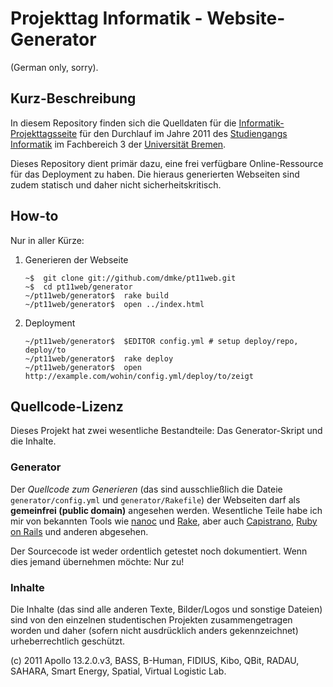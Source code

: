 # Projekttag Informatik - Website-Generator

(German only, sorry).

## Kurz-Beschreibung

In diesem Repository finden sich die Quelldaten für die
[Informatik-Projekttagsseite](http://www.informatik.uni-bremen.de/projekttag)
für den Durchlauf im Jahre 2011 des [Studiengangs
Informatik](http://www.informatik.uni-bremen.de) im
Fachbereich 3 der [Universität Bremen](http://www.uni-bremen.de).

Dieses Repository dient primär dazu, eine frei verfügbare
Online-Ressource für das Deployment zu haben. Die hieraus
generierten Webseiten sind zudem statisch und daher nicht
sicherheitskritisch.

## How-to

Nur in aller Kürze:

1. Generieren der Webseite

       ~$  git clone git://github.com/dmke/pt11web.git
       ~$  cd pt11web/generator
       ~/pt11web/generator$  rake build
       ~/pt11web/generator$  open ../index.html

2. Deployment

       ~/pt11web/generator$  $EDITOR config.yml # setup deploy/repo, deploy/to
       ~/pt11web/generator$  rake deploy
       ~/pt11web/generator$  open http://example.com/wohin/config.yml/deploy/to/zeigt

## Quellcode-Lizenz

Dieses Projekt hat zwei wesentliche Bestandteile: Das
Generator-Skript und die Inhalte.

### Generator

Der *Quellcode zum Generieren* (das sind ausschließlich die
Dateie `generator/config.yml` und `generator/Rakefile`) der
Webseiten darf als **gemeinfrei (public domain)** angesehen
werden. Wesentliche Teile habe ich mir von bekannten Tools
wie [nanoc](http://nanoc.stoneship.org/) und
[Rake](http://rake.rubyforge.org), aber auch
[Capistrano](https://github.com/capistrano/capistrano),
[Ruby on Rails](http://www.rubyonrails.org) und anderen
abgesehen.

Der Sourcecode ist weder ordentlich getestet noch
dokumentiert. Wenn dies jemand übernehmen möchte: Nur zu!

### Inhalte

Die Inhalte (das sind alle anderen Texte, Bilder/Logos und
sonstige Dateien) sind von den einzelnen studentischen
Projekten zusammengetragen worden und daher (sofern nicht
ausdrücklich anders gekennzeichnet) urheberrechtlich
geschützt.

(c) 2011  Apollo 13.2.0.v3, BASS, B-Human, FIDIUS, Kibo,
          QBit, RADAU, SAHARA, Smart Energy, Spatial,
          Virtual Logistic Lab.
